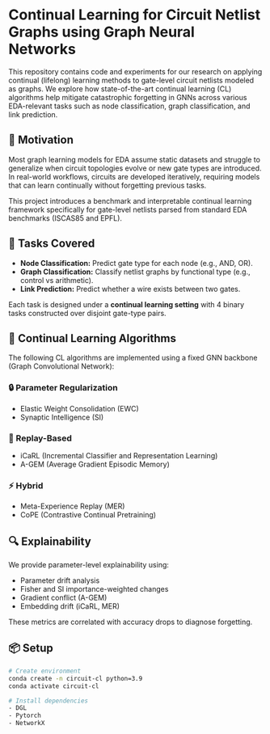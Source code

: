 # Continual Learning for Circuit Netlist Graphs using Graph Neural Networks

This repository contains code and experiments for our research on applying continual (lifelong) learning methods to gate-level circuit netlists modeled as graphs. We explore how state-of-the-art continual learning (CL) algorithms help mitigate catastrophic forgetting in GNNs across various EDA-relevant tasks such as node classification, graph classification, and link prediction.

## 🧠 Motivation

Most graph learning models for EDA assume static datasets and struggle to generalize when circuit topologies evolve or new gate types are introduced. In real-world workflows, circuits are developed iteratively, requiring models that can learn continually without forgetting previous tasks.

This project introduces a benchmark and interpretable continual learning framework specifically for gate-level netlists parsed from standard EDA benchmarks (ISCAS85 and EPFL).


## 🧪 Tasks Covered

- **Node Classification:** Predict gate type for each node (e.g., AND, OR).
- **Graph Classification:** Classify netlist graphs by functional type (e.g., control vs arithmetic).
- **Link Prediction:** Predict whether a wire exists between two gates.

Each task is designed under a **continual learning setting** with 4 binary tasks constructed over disjoint gate-type pairs.

## 🔁 Continual Learning Algorithms

The following CL algorithms are implemented using a fixed GNN backbone (Graph Convolutional Network):

### 🔒 Parameter Regularization
- Elastic Weight Consolidation (EWC)
- Synaptic Intelligence (SI)

### 🔁 Replay-Based
- iCaRL (Incremental Classifier and Representation Learning)
- A-GEM (Average Gradient Episodic Memory)

### ⚡ Hybrid
- Meta-Experience Replay (MER)
- CoPE (Contrastive Continual Pretraining)

## 🔍 Explainability

We provide parameter-level explainability using:
- Parameter drift analysis
- Fisher and SI importance-weighted changes
- Gradient conflict (A-GEM)
- Embedding drift (iCaRL, MER)

These metrics are correlated with accuracy drops to diagnose forgetting.

## 📦 Setup

```bash
# Create environment
conda create -n circuit-cl python=3.9
conda activate circuit-cl

# Install dependencies
- DGL
- Pytorch
- NetworkX



